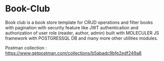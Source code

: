 # Book-Club

Book club is a book store template for CRUD operations and filter books with pagination 
with security feature like JWT authentication and authorization of user role (reader, author, admin)
built with MOLECULER JS framework with POSTGRESSQL DB and many more other utilities modules.


Postman collection : https://www.getpostman.com/collections/b5abadc9bfe2edf249a8

